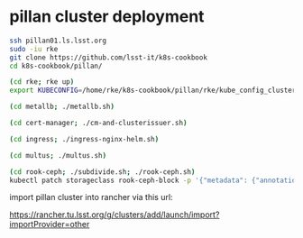 pillan cluster deployment
=========================

```bash
ssh pillan01.ls.lsst.org
sudo -iu rke
git clone https://github.com/lsst-it/k8s-cookbook
cd k8s-cookbook/pillan/

(cd rke; rke up)
export KUBECONFIG=/home/rke/k8s-cookbook/pillan/rke/kube_config_cluster.yml

(cd metallb; ./metallb.sh)

(cd cert-manager; ./cm-and-clusterissuer.sh)

(cd ingress; ./ingress-nginx-helm.sh)

(cd multus; ./multus.sh)

(cd rook-ceph; ./subdivide.sh; ./rook-ceph.sh)
kubectl patch storageclass rook-ceph-block -p '{"metadata": {"annotations":{"storageclass.kubernetes.io/is-default-class":"true"}}}'

```

import pillan cluster into rancher via this url:

https://rancher.tu.lsst.org/g/clusters/add/launch/import?importProvider=other
